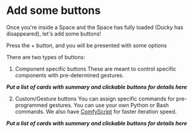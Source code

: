 # Add some buttons
Once you're inside a Space and the Space has fully loaded (Ducky has disappeared), let's add some buttons!

Press the + button, and you will be presented with some options

There are two types of buttons:

1. Component specific buttons
These are meant to control specific components with pre-determined gestures.

***Put a list of cards with summary and clickable buttons for details here***

2. Custom/Gesture buttons
You can assign specific commands for pre-programmed gestures. You can use your own Python or Bash commands. 
We also have [ComfyScript](ok) for faster iteration speed.

***Put a list of cards with summary and clickable buttons for details here***